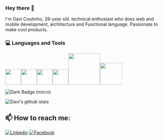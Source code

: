 ### Hey there 👋
I'm Davi Coutinho, 26-year old. technical enthusiast who does web and mobile development, architecture and Functional language. Passionate to make cool products.<br>


<div>
  <h3> 💻 Languages and Tools </h3>
  <p>
   <img src="https://media3.giphy.com/media/ln7z2eWriiQAllfVcn/200w.webp" width="50"><img src="https://i.giphy.com/media/eNAsjO55tPbgaor7ma/200w.webp" width="50"><img src="https://i.giphy.com/media/IdyAQJVN2kVPNUrojM/200.webp" width="50"><img src="https://media3.giphy.com/media/kdFc8fubgS31b8DsVu/giphy.webp" width="50"><img src="https://media.giphy.com/media/kH1DBkPNyZPOk0BxrM/giphy.gif" width="100"><img src="https://media.giphy.com/media/SsCYf6DRFJrOpP0IoM/giphy.gif" width="70">
  <p>
</div> 

<img alt="Dark Badge (micro)" src="https://www.codewars.com/users/roxdavirox/badges/large">

![Davi's github stats](https://github-readme-stats.vercel.app/api?username=roxdavirox&show_icons=true&theme=tokyonight&include_all_commits=false)

## 📫 How to reach me: 
[![Linkedin](https://img.shields.io/badge/LinkedIn-0077B5?style=for-the-badge&logo=linkedin&logoColor=white)](https://www.linkedin.com/in/davi-coutinho)  [![Facebook](https://img.shields.io/badge/Facebook-1877F2?style=for-the-badge&logo=facebook&logoColor=white)](https://www.facebook.com/roox.davi)
